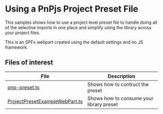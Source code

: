 # Using a PnPjs Project Preset File

This samples shows how to use a project level preset file to handle doing all of the selective imports in one place and simplify using the library across your project files.

This is an SPFx webpart created using the default settings and no JS framework.

## Files of interest

|File|Description|
|---|---|
|[pnp-preset.ts](./src/pnp-preset.ts)|Shows how to contruct the preset|
|[ProjectPresetExampleWebPart.ts](./src/webparts/projectPresetExample/ProjectPresetExampleWebPart.ts)|Shows how to consume your library preset|
